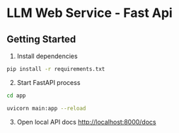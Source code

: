 # LLM Web Service - Fast Api

## Getting Started
1. Install dependencies
```zsh
pip install -r requirements.txt
```
2. Start FastAPI process
```zsh
cd app

uvicorn main:app --reload
```
3. Open local API docs [http://localhost:8000/docs](http://localhost:8000/docs)
